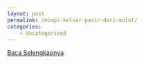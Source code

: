 ```yaml
---
layout: post
permalink: /mimpi-keluar-pasir-dari-mulut/
categories:
    - Uncategorized
---
```


[Baca Selengkapnya](/09)